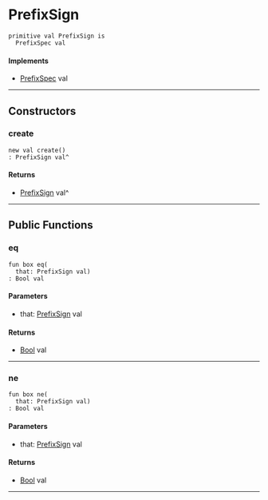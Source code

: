 # PrefixSign

```pony
primitive val PrefixSign is
  PrefixSpec val
```

#### Implements

* [PrefixSpec](format-PrefixSpec) val

---

## Constructors

### create

```pony
new val create()
: PrefixSign val^
```

#### Returns

* [PrefixSign](format-PrefixSign) val^

---

## Public Functions

### eq

```pony
fun box eq(
  that: PrefixSign val)
: Bool val
```
#### Parameters

*   that: [PrefixSign](format-PrefixSign) val

#### Returns

* [Bool](builtin-Bool) val

---

### ne

```pony
fun box ne(
  that: PrefixSign val)
: Bool val
```
#### Parameters

*   that: [PrefixSign](format-PrefixSign) val

#### Returns

* [Bool](builtin-Bool) val

---

